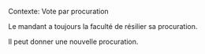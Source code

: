 Contexte: Vote par procuration

Le mandant a toujours la faculté de résilier sa procuration.

Il peut donner une nouvelle procuration.